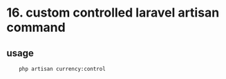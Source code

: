 # 16. custom controlled laravel artisan command

## usage

```code
    php artisan currency:control
```